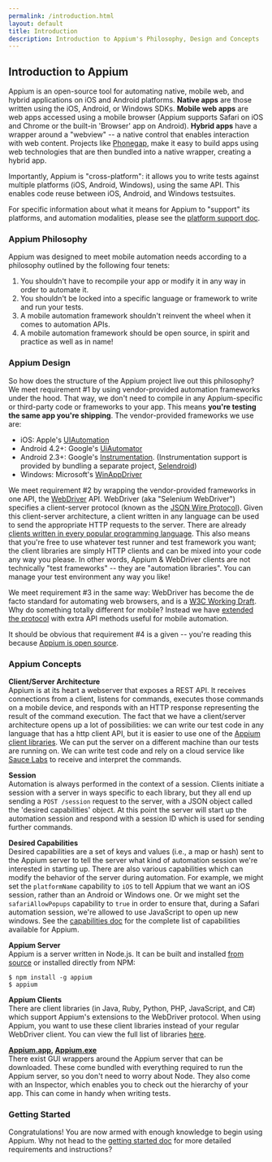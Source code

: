 ```yaml
---
permalink: /introduction.html
layout: default
title: Introduction
description: Introduction to Appium's Philosophy, Design and Concepts
---
```


## Introduction to Appium

Appium is an open-source tool for automating native,
mobile web, and hybrid applications on iOS and Android platforms.
**Native apps** are those written using the iOS, Android, or Windows SDKs. **Mobile web apps** are web apps accessed using a mobile browser (Appium supports
Safari on iOS and Chrome or the built-in 'Browser' app on Android). **Hybrid apps** have a
wrapper around a "webview" -- a native control that enables interaction with
web content. Projects like [Phonegap](http://phonegap.com/),
make it easy to build apps using web technologies that are then bundled into
a native wrapper, creating a hybrid app.

Importantly, Appium is "cross-platform": it allows you to write tests against
multiple platforms (iOS, Android, Windows), using the same API. This enables code reuse between iOS, Android, and Windows testsuites.

For specific information about what it means for Appium to "support" its
platforms, and automation modalities, please see the  [platform support doc](/slate/en/master/#platform-support.md).

### Appium Philosophy

Appium was designed to meet mobile automation needs according to a philosophy outlined by the following four tenets:

1. You shouldn't have to recompile your app or modify it in any way in order to automate it.
2. You shouldn't be locked into a specific language or framework to write and run your tests.
3. A mobile automation framework shouldn't reinvent the wheel when it comes to automation APIs.
4. A mobile automation framework should be open source, in spirit and practice as well as in name!

### Appium Design

So how does the structure of the Appium project live out this philosophy? We
meet requirement #1 by using vendor-provided automation frameworks under the
hood. That way, we don't need to compile in any Appium-specific or
third-party code or frameworks to your app. This means **you're testing the same app you're shipping**. The vendor-provided frameworks we use are:

* iOS: Apple's [UIAutomation](https://developer.apple.com/library/ios/documentation/DeveloperTools/Reference/UIAutomationRef/)
* Android 4.2+: Google's [UiAutomator](http://developer.android.com/tools/help/uiautomator/index.html)
* Android 2.3+: Google's [Instrumentation](http://developer.android.com/reference/android/app/Instrumentation.html). (Instrumentation support is provided by bundling a separate project, [Selendroid](http://selendroid.io))
* Windows: Microsoft's [WinAppDriver](http://github.com/microsoft/winappdriver) 

We meet requirement #2 by wrapping the vendor-provided frameworks in one API,
the [WebDriver](http://docs.seleniumhq.org/projects/webdriver/) API.
WebDriver (aka "Selenium WebDriver") specifies a client-server protocol
(known as the [JSON Wire Protocol](https://w3c.github.io/webdriver/webdriver-spec.html)).
Given this client-server architecture, a client written in any language can
be used to send the appropriate HTTP requests to the server. There are
already [clients written in every popular programming language](http://appium.io/downloads). This also
means that you're free to use whatever test runner and test framework you
want; the client libraries are simply HTTP clients and can be mixed into your
code any way you please. In other words, Appium & WebDriver clients are not
technically "test frameworks" -- they are "automation libraries". You can
manage your test environment any way you like!

We meet requirement #3 in the same way: WebDriver has become the de facto
standard for automating web browsers, and is a [W3C Working Draft](https://dvcs.w3.org/hg/webdriver/raw-file/tip/webdriver-spec.html).
Why do something totally different for mobile? Instead we have  [extended the protocol](/slate/en/master/#spec-draft.md)
with extra API methods useful for mobile automation.

It should be obvious that requirement #4 is a given -- you're reading this
because [Appium is open source](https://github.com/appium/appium).

### Appium Concepts

**Client/Server Architecture**<br/>
Appium is at its heart a webserver that exposes a REST API. It receives
connections from a client, listens for commands, executes those commands on a
mobile device, and responds with an HTTP response representing the result of
the command execution. The fact that we have a client/server architecture
opens up a lot of possibilities: we can write our test code in any language
that has a http client API, but it is easier to use one of the [Appium client
libraries](http://appium.io/downloads). We can put the server on a different machine than our
tests are running on. We can write test code and rely on a cloud service
like [Sauce Labs](https://saucelabs.com/mobile) to receive and interpret the commands.

**Session**<br/>
Automation is always performed in the context of a session. Clients initiate
a session with a server in ways specific to each library,
but they all end up sending a `POST /session` request to the server,
with a JSON object called  the 'desired capabilities' object. At this point
the server will start up the automation session and respond with a session ID
which is used for sending further commands.

**Desired Capabilities**<br/>
Desired capabilities are a set of keys and values (i.e.,
a map or hash) sent to the Appium server to tell the server what kind of
automation session we're interested in starting up. There are also various
capabilities which can modify the behavior of the server during automation.
For example, we might set the `platformName` capability to `iOS` to tell
Appium that we want an iOS session, rather than an Android or Windows one. Or we might
set the `safariAllowPopups` capability to `true` in order to ensure that,
during a Safari automation session, we're allowed to use JavaScript to open
up new windows. See the  [capabilities doc](/slate/en/master/#caps.md) for the complete list of capabilities available for Appium.

**Appium Server**<br/>
Appium is a server written in Node.js. It can be built and installed  [from source](/slate/en/master/#appium-from-source.md) or installed directly from NPM:
```
$ npm install -g appium
$ appium
```

**Appium Clients**<br/>
There are client libraries (in Java, Ruby, Python, PHP, JavaScript, and C#)
which support Appium's extensions to the WebDriver protocol. When using Appium,
you want to use these client libraries instead of your regular WebDriver
client. You can view the full list of libraries  [here](/slate/en/master/#appium-clients.md).

**[Appium.app](https://github.com/appium/appium-dot-app), [Appium.exe](https://github.com/appium/appium-dot-exe)**<br/>
There exist GUI wrappers around the Appium server that can be downloaded.
These come bundled with everything required to run the Appium server,
so you don't need to worry about Node. They also come with an Inspector,
which enables you to check out the hierarchy of your app. This can come in handy when writing tests.

### Getting Started

Congratulations! You are now armed with enough knowledge to begin using Appium. Why not head to the  [getting started doc](/slate/en/master/#README.md) for more detailed requirements and instructions?
